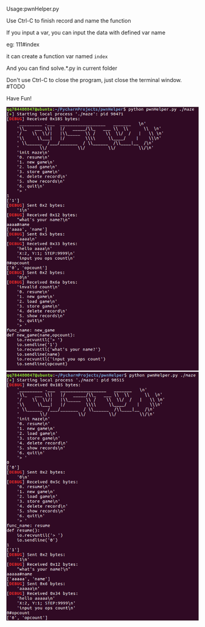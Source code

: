 Usage:pwnHelper.py <binary>

Use Ctrl-C to finish record and name the function

If you input a var, you can input the data with defined var name

eg: 111#index

it can create a function var named `index`

And you can find solve.*.py in current folder

Don't use Ctrl-C to close the program, just close the terminal window. #TODO

Have Fun!

![image](https://raw.githubusercontent.com/Myts2/pwnHelper/master/image/example1.png)
![image](https://raw.githubusercontent.com/Myts2/pwnHelper/master/image/example2.png)
